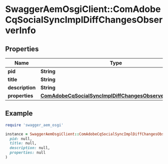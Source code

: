 # SwaggerAemOsgiClient::ComAdobeCqSocialSyncImplDiffChangesObserverInfo

## Properties

| Name | Type | Description | Notes |
| ---- | ---- | ----------- | ----- |
| **pid** | **String** |  | [optional] |
| **title** | **String** |  | [optional] |
| **description** | **String** |  | [optional] |
| **properties** | [**ComAdobeCqSocialSyncImplDiffChangesObserverProperties**](ComAdobeCqSocialSyncImplDiffChangesObserverProperties.md) |  | [optional] |

## Example

```ruby
require 'swagger_aem_osgi'

instance = SwaggerAemOsgiClient::ComAdobeCqSocialSyncImplDiffChangesObserverInfo.new(
  pid: null,
  title: null,
  description: null,
  properties: null
)
```

